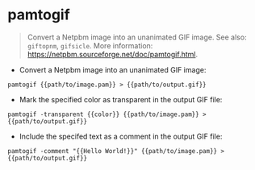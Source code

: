# pamtogif

> Convert a Netpbm image into an unanimated GIF image.
> See also: `giftopnm`, `gifsicle`.
> More information: <https://netpbm.sourceforge.net/doc/pamtogif.html>.

- Convert a Netpbm image into an unanimated GIF image:

`pamtogif {{path/to/image.pam}} > {{path/to/output.gif}}`

- Mark the specified color as transparent in the output GIF file:

`pamtogif -transparent {{color}} {{path/to/image.pam}} > {{path/to/output.gif}}`

- Include the specifed text as a comment in the output GIF file:

`pamtogif -comment "{{Hello World!}}" {{path/to/image.pam}} > {{path/to/output.gif}}`
